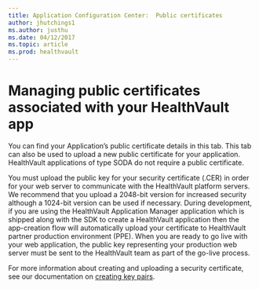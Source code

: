 ```yaml
---
title: Application Configuration Center:  Public certificates
author: jhutchings1
ms.author: justhu
ms.date: 04/12/2017
ms.topic: article
ms.prod: healthvault
---
```


# Managing public certificates associated with your HealthVault app
You can find your Application’s public certificate details in this tab. This tab can also be used to upload a new public certificate for your application. HealthVault applications of type SODA do not require a public certificate.

You must upload the public key for your security certificate (.CER) in order for your web server to communicate with the HealthVault platform servers. We recommend that you upload a 2048-bit version for increased security although a 1024-bit version can be used if necessary. During development, if you are using the HealthVault Application Manager application which is shipped along with the SDK to create a HealthVault application then the app-creation flow will automatically upload your certificate to HealthVault partner production environment (PPE). When you are ready to go live with your web application, the public key representing your production web server must be sent to the HealthVault team as part of the go-live process. 

For more information about creating and uploading a security certificate, see our documentation on [creating key pairs](/healthvault/creating-key-pairs.md).


